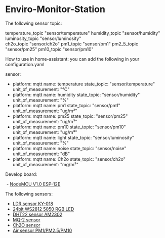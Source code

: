 # Enviro-Monitor-Station

The following sensor topic:

 temperature_topic "sensor/temperature" 
 humidity_topic    "sensor/humidity"    
 luminosity_topic  "sensor/luminosity"   
 ch2o_topic        "sensor/ch2o" 
 pm1_topic         "sensor/pm1" 
 pm2_5_topic       "sensor/pm25" 
 pm10_topic        "sensor/pm10" 
 
 How to use in home-assistant:
 you can add the following in your configuration.yaml
 
 sensor:
 
   - platform: mqtt
    name: temperature
    state_topic: "sensor/temperature"
    unit_of_measurement: "°C"
  - platform: mqtt
    name: humidity
    state_topic: "sensor/humidity"
    unit_of_measurement: "%"
  - platform: mqtt
    name: pm1
    state_topic: "sensor/pm1"
    unit_of_measurement: "ug/m³"
  - platform: mqtt
    name: pm25
    state_topic: "sensor/pm25"
    unit_of_measurement: "ug/m³"
  - platform: mqtt
    name: pm10
    state_topic: "sensor/pm10"
    unit_of_measurement: "ug/m³"
  - platform: mqtt
    name: light
    state_topic: "sensor/luminosity"
    unit_of_measurement: "%"
  - platform: mqtt
    name: noise
    state_topic: "sensor/noise"
    unit_of_measurement: "dB"
  - platform: mqtt
    name: Ch2o
    state_topic: "sensor/ch2o"
    unit_of_measurement: "mg/m³"
    

Develop board:

  - [NodeMCU V1.0 ESP-12E](https://detail.tmall.com/item.htm?id=535588732894&spm=a1z09.2.0.0.kPM6Dz&_u=cktg8o8364)
  
The following sensors:

  - [LDR sensor KY-018](https://item.taobao.com/item.htm?spm=a1z10.5-c.w4002-14162336577.66.cagcOb&id=543102525121)
  - [24bit WS2812 5050 RGB LED](https://item.taobao.com/item.htm?spm=a1z09.2.0.0.kPM6Dz&id=540785401008&_u=cktg8o42f1)
  - [DHT22 sensor AM2302](https://item.taobao.com/item.htm?spm=a1z10.5-c.w4002-14162336577.22.MHbiq5&id=543447398813)
  - [MQ-2 sensor](https://item.taobao.com/item.htm?spm=a1z10.5-c.w4002-14162336577.18.9clTO2&id=531451462058)
  - [Ch2O sensor](https://item.taobao.com/item.htm?spm=a1z09.2.0.0.kPM6Dz&id=526919367835&_u=cktg8oc609)
  - [Air sensor PM1/PM2.5/PM10](https://item.taobao.com/item.htm?spm=a1z09.2.0.0.kPM6Dz&id=526939702749&_u=cktg8o8b1e)
  

